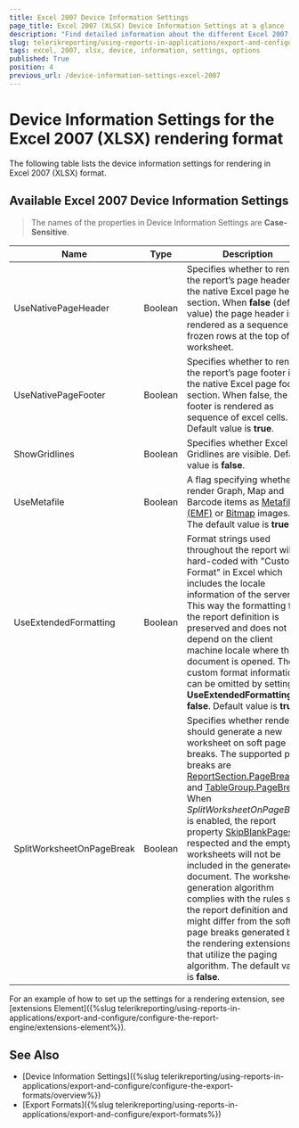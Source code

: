 ```yaml
---
title: Excel 2007 Device Information Settings
page_title: Excel 2007 (XLSX) Device Information Settings at a glance
description: "Find detailed information about the different Excel 2007 (XLSX) rendering settings available, and how to configure them."
slug: telerikreporting/using-reports-in-applications/export-and-configure/configure-the-export-formats/excel-2007-device-information-settings
tags: excel, 2007, xlsx, device, information, settings, options
published: True
position: 4
previous_url: /device-information-settings-excel-2007
---
```


<style>
table th:first-of-type {
	width: 23%;
}
table th:nth-of-type(2) {
	width: 7%;
}
table th:nth-of-type(3) {
	width: 70%;
}
</style>

# Device Information Settings for the Excel 2007 (XLSX) rendering format

The following table lists the device information settings for rendering in Excel 2007 (XLSX) format.

## Available Excel 2007 Device Information Settings

> The names of the properties in Device Information Settings are __Case-Sensitive__.

|__Name__|__Type__|__Description__|
| ------ | ------ | ------ |
|UseNativePageHeader|Boolean|Specifies whether to render the report’s page header in the native Excel page header section. When __false__ (default value) the page header is rendered as a sequence of frozen rows at the top of the worksheet.|
|UseNativePageFooter|Boolean|Specifies whether to render the report’s page footer in the native Excel page footer section. When false, the footer is rendered as sequence of excel cells. Default value is __true__.|
|ShowGridlines|Boolean|Specifies whether Excel Gridlines are visible. Default value is __false__.|
|UseMetafile|Boolean|A flag specifying whether to render Graph, Map and Barcode items as [Metafile (EMF)](https://learn.microsoft.com/en-us/windows/win32/gdiplus/-gdiplus-metafiles-about) or [Bitmap](https://learn.microsoft.com/en-us/windows/win32/gdiplus/-gdiplus-types-of-bitmaps-about) images. The default value is __true__.|
|UseExtendedFormatting|Boolean|Format strings used throughout the report will be hard-coded with "Custom Format" in Excel which includes the locale information of the server. This way the formatting from the report definition is preserved and does not depend on the client machine locale where the document is opened. The custom format information can be omitted by setting __UseExtendedFormatting = false__. Default value is __true__.|
|SplitWorksheetOnPageBreak|Boolean|Specifies whether rendering should generate a new worksheet on soft page breaks. The supported page breaks are [ReportSection.PageBreak](/api/Telerik.Reporting.ReportSection#Telerik_Reporting_ReportSection_PageBreak) and [TableGroup.PageBreak](/api/Telerik.Reporting.TableGroup#Telerik_Reporting_TableGroup_PageBreak). When _SplitWorksheetOnPageBreak_ is enabled, the report property [SkipBlankPages](/api/Telerik.Reporting.Report#Telerik_Reporting_Report_SkipBlankPages) is respected and the empty worksheets will not be included in the generated document. The worksheet generation algorithm complies with the rules set in the report definition and might differ from the soft page breaks generated by the rendering extensions that utilize the paging algorithm. The default value is __false__.|

For an example of how to set up the settings for a rendering extension, see [extensions Element]({%slug telerikreporting/using-reports-in-applications/export-and-configure/configure-the-report-engine/extensions-element%}).

## See Also

* [Device Information Settings]({%slug telerikreporting/using-reports-in-applications/export-and-configure/configure-the-export-formats/overview%})
* [Export Formats]({%slug telerikreporting/using-reports-in-applications/export-and-configure/export-formats%})
